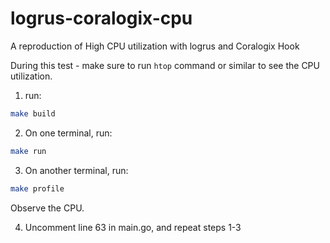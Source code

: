 # logrus-coralogix-cpu
A reproduction of High CPU utilization with logrus and Coralogix Hook

During this test - make sure to run `htop` command or similar to see the CPU utilization.

1. run:
```sh
make build
```

2. On one terminal, run:
```sh
make run
```

3. On another terminal, run:
```sh
make profile
```

Observe the CPU.

4. Uncomment line 63 in main.go, and repeat steps 1-3
